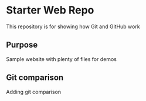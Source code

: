 # Starter Web Repo

This repository is for showing how Git and GitHub work

## Purpose

Sample website with plenty of files for demos

## Git comparison
Adding git comparison 